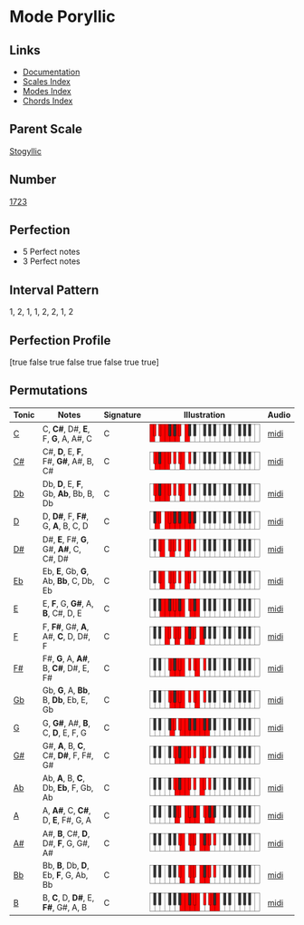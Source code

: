 # Mode Poryllic

## Links

- [Documentation](index.md)
- [Scales Index](Scales.md)
- [Modes Index](Modes.md)
- [Chords Index](Chords.md)

## Parent Scale

[Stogyllic](ScaleStogyllic.md)

## Number

[1723](https://ianring.com/musictheory/scales/1723)

## Perfection

- 5 Perfect notes
- 3 Perfect notes

## Interval Pattern

1, 2, 1, 1, 2, 2, 1, 2

## Perfection Profile

[true false true false true false true true]

## Permutations

| Tonic | Notes | Signature | Illustration | Audio |
|-------|-------|-----------|--------------|-------|
| [C](ModeCNaturalPoryllic.md) | C, **C#**, D#, **E**, F, **G**, A, A#, C | C | ![CNaturalPoryllic](ModeCNaturalPoryllic.png) | [midi](https://github.com/edipermadi/music/blob/main/docs/ModeCNaturalPoryllic.mid?raw=true) |
| [C#](ModeCSharpPoryllic.md) | C#, **D**, E, **F**, F#, **G#**, A#, B, C# | C | ![CSharpPoryllic](ModeCSharpPoryllic.png) | [midi](https://github.com/edipermadi/music/blob/main/docs/ModeCSharpPoryllic.mid?raw=true) |
| [Db](ModeDFlatPoryllic.md) | Db, **D**, E, **F**, Gb, **Ab**, Bb, B, Db | C | ![DFlatPoryllic](ModeDFlatPoryllic.png) | [midi](https://github.com/edipermadi/music/blob/main/docs/ModeDFlatPoryllic.mid?raw=true) |
| [D](ModeDNaturalPoryllic.md) | D, **D#**, F, **F#**, G, **A**, B, C, D | C | ![DNaturalPoryllic](ModeDNaturalPoryllic.png) | [midi](https://github.com/edipermadi/music/blob/main/docs/ModeDNaturalPoryllic.mid?raw=true) |
| [D#](ModeDSharpPoryllic.md) | D#, **E**, F#, **G**, G#, **A#**, C, C#, D# | C | ![DSharpPoryllic](ModeDSharpPoryllic.png) | [midi](https://github.com/edipermadi/music/blob/main/docs/ModeDSharpPoryllic.mid?raw=true) |
| [Eb](ModeEFlatPoryllic.md) | Eb, **E**, Gb, **G**, Ab, **Bb**, C, Db, Eb | C | ![EFlatPoryllic](ModeEFlatPoryllic.png) | [midi](https://github.com/edipermadi/music/blob/main/docs/ModeEFlatPoryllic.mid?raw=true) |
| [E](ModeENaturalPoryllic.md) | E, **F**, G, **G#**, A, **B**, C#, D, E | C | ![ENaturalPoryllic](ModeENaturalPoryllic.png) | [midi](https://github.com/edipermadi/music/blob/main/docs/ModeENaturalPoryllic.mid?raw=true) |
| [F](ModeFNaturalPoryllic.md) | F, **F#**, G#, **A**, A#, **C**, D, D#, F | C | ![FNaturalPoryllic](ModeFNaturalPoryllic.png) | [midi](https://github.com/edipermadi/music/blob/main/docs/ModeFNaturalPoryllic.mid?raw=true) |
| [F#](ModeFSharpPoryllic.md) | F#, **G**, A, **A#**, B, **C#**, D#, E, F# | C | ![FSharpPoryllic](ModeFSharpPoryllic.png) | [midi](https://github.com/edipermadi/music/blob/main/docs/ModeFSharpPoryllic.mid?raw=true) |
| [Gb](ModeGFlatPoryllic.md) | Gb, **G**, A, **Bb**, B, **Db**, Eb, E, Gb | C | ![GFlatPoryllic](ModeGFlatPoryllic.png) | [midi](https://github.com/edipermadi/music/blob/main/docs/ModeGFlatPoryllic.mid?raw=true) |
| [G](ModeGNaturalPoryllic.md) | G, **G#**, A#, **B**, C, **D**, E, F, G | C | ![GNaturalPoryllic](ModeGNaturalPoryllic.png) | [midi](https://github.com/edipermadi/music/blob/main/docs/ModeGNaturalPoryllic.mid?raw=true) |
| [G#](ModeGSharpPoryllic.md) | G#, **A**, B, **C**, C#, **D#**, F, F#, G# | C | ![GSharpPoryllic](ModeGSharpPoryllic.png) | [midi](https://github.com/edipermadi/music/blob/main/docs/ModeGSharpPoryllic.mid?raw=true) |
| [Ab](ModeAFlatPoryllic.md) | Ab, **A**, B, **C**, Db, **Eb**, F, Gb, Ab | C | ![AFlatPoryllic](ModeAFlatPoryllic.png) | [midi](https://github.com/edipermadi/music/blob/main/docs/ModeAFlatPoryllic.mid?raw=true) |
| [A](ModeANaturalPoryllic.md) | A, **A#**, C, **C#**, D, **E**, F#, G, A | C | ![ANaturalPoryllic](ModeANaturalPoryllic.png) | [midi](https://github.com/edipermadi/music/blob/main/docs/ModeANaturalPoryllic.mid?raw=true) |
| [A#](ModeASharpPoryllic.md) | A#, **B**, C#, **D**, D#, **F**, G, G#, A# | C | ![ASharpPoryllic](ModeASharpPoryllic.png) | [midi](https://github.com/edipermadi/music/blob/main/docs/ModeASharpPoryllic.mid?raw=true) |
| [Bb](ModeBFlatPoryllic.md) | Bb, **B**, Db, **D**, Eb, **F**, G, Ab, Bb | C | ![BFlatPoryllic](ModeBFlatPoryllic.png) | [midi](https://github.com/edipermadi/music/blob/main/docs/ModeBFlatPoryllic.mid?raw=true) |
| [B](ModeBNaturalPoryllic.md) | B, **C**, D, **D#**, E, **F#**, G#, A, B | C | ![BNaturalPoryllic](ModeBNaturalPoryllic.png) | [midi](https://github.com/edipermadi/music/blob/main/docs/ModeBNaturalPoryllic.mid?raw=true) |
